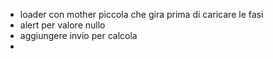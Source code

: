 - loader con mother piccola che gira prima di caricare le fasi
- alert per valore nullo
- aggiungere invio per calcola
- 